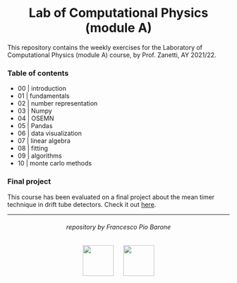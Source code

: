 <h1 align="center"> Lab of Computational Physics (module A) </h1>

This repository contains the weekly exercises for the Laboratory of Computational Physics (module A) course, by Prof. Zanetti, AY 2021/22.

### Table of contents

- 00 | introduction
- 01 | fundamentals
- 02 | number representation
- 03 | Numpy
- 04 | OSEMN
- 05 | Pandas
- 06 | data visualization
- 07 | linear algebra
- 08 | fitting
- 09 | algorithms
- 10 | monte carlo methods

### Final project
This course has been evaluated on a final project about the mean timer technique in drift tube detectors. Check it out [here](https://github.com/baronefr/mean-timer-technique-in-drift-tube-detectors).

***

<h6 align="center">repository by Francesco Pio Barone</h6>

<p align="center">
  <img src="https://user-images.githubusercontent.com/62724611/166108058-3bcf5ffe-f5a3-490d-be94-ba848a0248b3.png" alt="" height="70"/>
  &emsp;
  <img src="https://user-images.githubusercontent.com/62724611/166108076-98afe0b7-802c-4970-a2d5-bbb997da759c.png" alt="" height="70"/>
</p>
